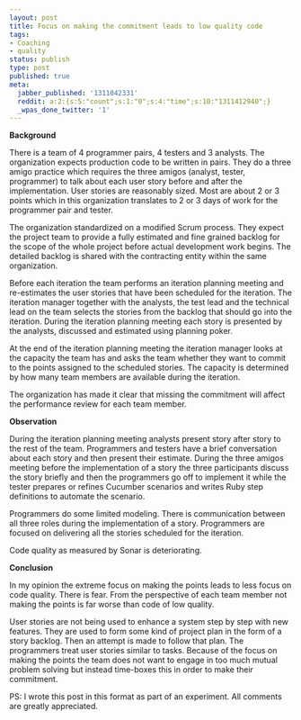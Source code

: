 ```yaml
---
layout: post
title: Focus on making the commitment leads to low quality code
tags:
- Coaching
- quality
status: publish
type: post
published: true
meta:
  jabber_published: '1311042331'
  reddit: a:2:{s:5:"count";s:1:"0";s:4:"time";s:10:"1311412940";}
  _wpas_done_twitter: '1'
---
```

<strong>Background</strong>

There is a team of 4 programmer pairs, 4 testers and 3 analysts. The organization expects production code to be written in pairs. They do a three amigo practice which requires the three amigos (analyst, tester, programmer) to talk about each user story before and after the implementation. User stories are reasonably sized. Most are about 2 or 3 points which in this organization translates to 2 or 3 days of work for the programmer pair and tester.

The organization standardized on a modified Scrum process. They expect the project team to provide a fully estimated and fine grained backlog for the scope of the whole project before actual development work begins. The detailed backlog is shared with the contracting entity within the same organization.

Before each iteration the team performs an iteration planning meeting and re-estimates the user stories that have been scheduled for the iteration. The iteration manager together with the analysts, the test lead and the technical lead on the team selects the stories from the backlog that should go into the iteration. During the iteration planning meeting each story is presented by the analysts, discussed and estimated using planning poker.

At the end of the iteration planning meeting the iteration manager looks at the capacity the team has and asks the team whether they want to commit to the points assigned to the scheduled stories. The capacity is determined by how many team members are available during the iteration.

The organization has made it clear that missing the commitment will affect the performance review for each team member.

<strong>Observation</strong>

During the iteration planning meeting analysts present story after story to the rest of the team. Programmers and testers have a brief conversation about each story and then present their estimate. During the three amigos meeting before the implementation of a story the three participants discuss the story briefly and then the programmers go off to implement it while the tester prepares or refines Cucumber scenarios and writes Ruby step definitions to automate the scenario.

Programmers do some limited modeling. There is communication between all three roles during the implementation of a story. Programmers are focused on delivering all the  stories scheduled for the iteration. 

Code quality as measured by Sonar is deteriorating. 

<strong>Conclusion</strong>

In my opinion the extreme focus on making the points leads to less focus on code quality. There is fear. From the perspective of each team member not making the points is far worse than code of low quality.

User stories are not being used to enhance a system step by step with new features. They are used to form some kind of project plan in the form of a story backlog. Then an attempt is made to follow that plan. The programmers treat user stories similar to tasks. Because of the focus on making the points the team does not want to engage in too much mutual problem solving but instead time-boxes this in order to make their commitment.

</hr>
PS: I wrote this post in this format as part of an experiment. All comments are greatly appreciated.
